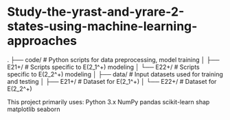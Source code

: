# Study-the-yrast-and-yrare-2-states-using-machine-learning-approaches


.
├── code/          # Python scripts for data preprocessing, model training
│   ├── E21+/      # Scripts specific to E(2_1^+) modeling
│   └── E22+/      # Scripts specific to E(2_2^+) modeling
│
├── data/          # Input datasets used for training and testing
│   ├── E21+/      # Dataset for E(2_1^+)
│   └── E22+/      # Dataset for E(2_2^+)


This project primarily uses:
Python 3.x
NumPy
pandas
scikit-learn
shap
matplotlib
seaborn
